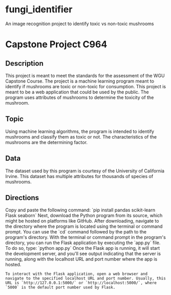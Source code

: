 # fungi_identifier
An image recognition project to identify toxic vs non-toxic mushrooms

<h1>Capstone Project C964</h1>


<h2> Description </h2>

<p> 
This project is meant to meet the standards for the assessment of the WGU Capstone Course. 
The project is a machine learning program meant to identify if mushrooms are toxic or non-toxic for consumption. 
This project is meant to be a web application that could be used by the public. The program uses attributes of mushrooms to determine the toxicity of the mushroom.
</p>


<h2> Topic </h2>

<p>
Using machine learning algorithms, the program is intended to identify mushrooms and classify them as toxic or not. The characteristics of the mushrooms are the determining factor.
</p>


<h2> Data </h2>

<p>
The dataset used by this program is courtesy of the University of California Irvine. This dataset has multiple attributes for thousands of species of mushrooms.
</p>


<h2> Directions </h2>

<p>
Copy and paste the following command: `pip install pandas scikit-learn Flask seaborn` Next, download the Python program from its source, which might be hosted on platforms like GitHub. After downloading, navigate to the directory where the program is located using the terminal or command prompt. You can use the `cd` command followed by the path to the program's directory. With the terminal or command prompt in the program's directory, you can run the Flask application by executing the `app.py` file. To do so, type: `python app.py` Once the Flask app is running, it will start the development server, and you'll see output indicating that the server is running, along with the localhost URL and port number where the app is hosted.

 	To interact with the Flask application, open a web browser and navigate to the specified localhost URL and port number. Usually, this URL is `http://127.0.0.1:5000/` or `http://localhost:5000/`, where `5000` is the default port number used by Flask. 
 </p>

